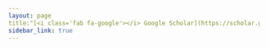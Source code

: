 ```yaml
---
layout: page
title:"[<i class='fab fa-google'></i> Google Scholar](https://scholar.google.ca/citations?user=wrVRNCkAAAAJ&hl=en)"
sidebar_link: true
---
```

